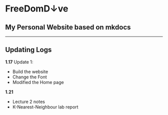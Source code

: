 # FreeDomD↓ve

## My Personal Website based on mkdocs

---

## Updating Logs

**1.17** 
Update 1:
+ Build the website 
+ Change the Font
+ Modified the Home page

**1.21**
+ Lecture 2 notes
+ K-Nearest-Neighbour lab report